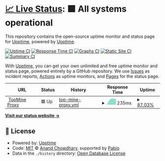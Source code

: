 # [📈 Live Status](https://upptime.github.io/upptime): <!--live status--> **🟩 All systems operational**

This repository contains the open-source uptime monitor and status page for [Upptime](https://upptime.js.org), powered by [Upptime](https://github.com/upptime/upptime).

[![Uptime CI](https://github.com/topminevn/status/workflows/Uptime%20CI/badge.svg)](https://github.com/topminevn/status/actions?query=workflow%3A%22Uptime+CI%22)
[![Response Time CI](https://github.com/topminevn/status/workflows/Response%20Time%20CI/badge.svg)](https://github.com/topminevn/status/actions?query=workflow%3A%22Response+Time+CI%22)
[![Graphs CI](https://github.com/topminevn/status/workflows/Graphs%20CI/badge.svg)](https://github.com/topminevn/status/actions?query=workflow%3A%22Graphs+CI%22)
[![Static Site CI](https://github.com/topminevn/status/workflows/Static%20Site%20CI/badge.svg)](https://github.com/topminevn/status/actions?query=workflow%3A%22Static+Site+CI%22)
[![Summary CI](https://github.com/topminevn/status/workflows/Summary%20CI/badge.svg)](https://github.com/topminevn/status/actions?query=workflow%3A%22Summary+CI%22)

With [Upptime](https://upptime.js.org), you can get your own unlimited and free uptime monitor and status page, powered entirely by a GitHub repository. We use [Issues](https://github.com/upptime/upptime/issues) as incident reports, [Actions](https://github.com/topminevn/status/actions) as uptime monitors, and [Pages](https://upptime.github.io/upptime) for the status page.

<!--start: status pages-->
<!-- This summary is generated by Upptime (https://github.com/upptime/upptime) -->
<!-- Do not edit this manually, your changes will be overwritten -->
<!-- prettier-ignore -->
| URL | Status | History | Response Time | Uptime |
| --- | ------ | ------- | ------------- | ------ |
| <img alt="" src="https://icons.duckduckgo.com/ip3/null.ico" height="13"> [TopMine Proxy](mc.topmine.vip) | 🟩 Up | [top-mine-proxy.yml](https://github.com/topminevn/status/commits/HEAD/history/top-mine-proxy.yml) | <details><summary><img alt="Response time graph" src="./graphs/top-mine-proxy/response-time-week.png" height="20"> 235ms</summary><br><a href="https://status.topmine.vip/history/top-mine-proxy"><img alt="Response time 235" src="https://img.shields.io/endpoint?url=https%3A%2F%2Fraw.githubusercontent.com%2Ftopminevn%2Fstatus%2FHEAD%2Fapi%2Ftop-mine-proxy%2Fresponse-time.json"></a><br><a href="https://status.topmine.vip/history/top-mine-proxy"><img alt="24-hour response time 235" src="https://img.shields.io/endpoint?url=https%3A%2F%2Fraw.githubusercontent.com%2Ftopminevn%2Fstatus%2FHEAD%2Fapi%2Ftop-mine-proxy%2Fresponse-time-day.json"></a><br><a href="https://status.topmine.vip/history/top-mine-proxy"><img alt="7-day response time 235" src="https://img.shields.io/endpoint?url=https%3A%2F%2Fraw.githubusercontent.com%2Ftopminevn%2Fstatus%2FHEAD%2Fapi%2Ftop-mine-proxy%2Fresponse-time-week.json"></a><br><a href="https://status.topmine.vip/history/top-mine-proxy"><img alt="30-day response time 235" src="https://img.shields.io/endpoint?url=https%3A%2F%2Fraw.githubusercontent.com%2Ftopminevn%2Fstatus%2FHEAD%2Fapi%2Ftop-mine-proxy%2Fresponse-time-month.json"></a><br><a href="https://status.topmine.vip/history/top-mine-proxy"><img alt="1-year response time 235" src="https://img.shields.io/endpoint?url=https%3A%2F%2Fraw.githubusercontent.com%2Ftopminevn%2Fstatus%2FHEAD%2Fapi%2Ftop-mine-proxy%2Fresponse-time-year.json"></a></details> | <details><summary><a href="https://status.topmine.vip/history/top-mine-proxy">87.03%</a></summary><a href="https://status.topmine.vip/history/top-mine-proxy"><img alt="All-time uptime 87.03%" src="https://img.shields.io/endpoint?url=https%3A%2F%2Fraw.githubusercontent.com%2Ftopminevn%2Fstatus%2FHEAD%2Fapi%2Ftop-mine-proxy%2Fuptime.json"></a><br><a href="https://status.topmine.vip/history/top-mine-proxy"><img alt="24-hour uptime 87.03%" src="https://img.shields.io/endpoint?url=https%3A%2F%2Fraw.githubusercontent.com%2Ftopminevn%2Fstatus%2FHEAD%2Fapi%2Ftop-mine-proxy%2Fuptime-day.json"></a><br><a href="https://status.topmine.vip/history/top-mine-proxy"><img alt="7-day uptime 87.03%" src="https://img.shields.io/endpoint?url=https%3A%2F%2Fraw.githubusercontent.com%2Ftopminevn%2Fstatus%2FHEAD%2Fapi%2Ftop-mine-proxy%2Fuptime-week.json"></a><br><a href="https://status.topmine.vip/history/top-mine-proxy"><img alt="30-day uptime 87.03%" src="https://img.shields.io/endpoint?url=https%3A%2F%2Fraw.githubusercontent.com%2Ftopminevn%2Fstatus%2FHEAD%2Fapi%2Ftop-mine-proxy%2Fuptime-month.json"></a><br><a href="https://status.topmine.vip/history/top-mine-proxy"><img alt="1-year uptime 87.03%" src="https://img.shields.io/endpoint?url=https%3A%2F%2Fraw.githubusercontent.com%2Ftopminevn%2Fstatus%2FHEAD%2Fapi%2Ftop-mine-proxy%2Fuptime-year.json"></a></details>

<!--end: status pages-->

[**Visit our status website →**](https://upptime.github.io/upptime)

## 📄 License

- Powered by: [Upptime](https://github.com/upptime/upptime)
- Code: [MIT](./LICENSE) © [Anand Chowdhary](https://anandchowdhary.com), supported by [Pabio](https://pabio.com)
- Data in the `./history` directory: [Open Database License](https://opendatacommons.org/licenses/odbl/1-0/)
